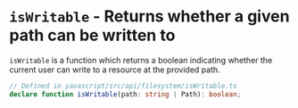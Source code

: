 # `isWritable` - Returns whether a given path can be written to

`isWritable` is a function which returns a boolean indicating whether the current user can write to a resource at the provided path.

```ts
// Defined in yavascript/src/api/filesystem/isWritable.ts
declare function isWritable(path: string | Path): boolean;
```
